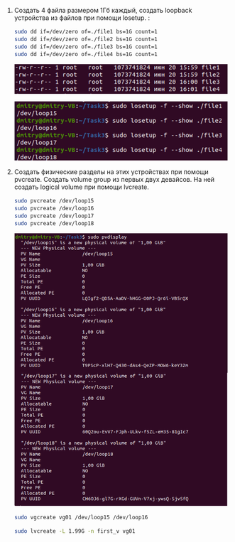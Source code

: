 1. Создать 4 файла размером 1Гб каждый, создать loopback устройства из файлов при помощи losetup. :
    ```sh
    sudo dd if=/dev/zero of=./file1 bs=1G count=1
    sudo dd if=/dev/zero of=./file2 bs=1G count=1
    sudo dd if=/dev/zero of=./file3 bs=1G count=1
    sudo dd if=/dev/zero of=./file4 bs=1G count=1
    ```
    <p align="left">
    <a href="https://github.com/dbandarovich/LVM/blob/main/images/files.PNG">
      <img src="images/files.PNG">
    </a>
    <p align="left">
  
    <p align="left">
    <a href="https://github.com/DmitryBond/WorkWithKubernetes/blob/main/images/losetup.png">
      <img src="images/losetup.png">
    </a>
    <p align="left">
2. Создать физические разделы на этих устройствах при помощи pvcreate. Создать volume group из первых двух девайсов. На ней создать logical volume при помощи lvcreate. 
    ```sh
    sudo pvcreate /dev/loop15
    sudo pvcreate /dev/loop16
    sudo pvcreate /dev/loop17
    sudo pvcreate /dev/loop18
    ```
    <p align="left">
    <a href="https://github.com/DmitryBond/WorkWithKubernetes/blob/main/images/new_volumes.png">
      <img src="images/new_volumes.png">
    </a>
    <p align="left">   
      
    ```sh
    sudo vgcreate vg01 /dev/loop15 /dev/loop16 
    ```
    <p align="left">
    <a href="https://github.com/DmitryBond/WorkWithKubernetes/blob/main/images/group01.png>
      <img src="images/group01.png">
    </a>
    <p align="left"> 
                   
    ```sh
    sudo lvcreate -L 1.99G -n first_v vg01 
    ```
                                  
      
